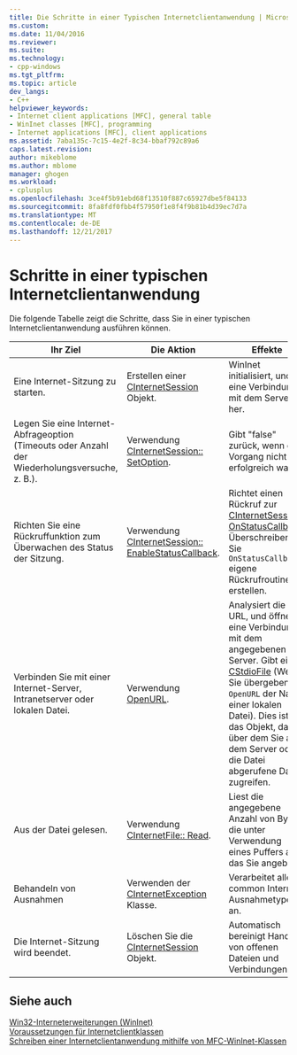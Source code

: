 ```yaml
---
title: Die Schritte in einer Typischen Internetclientanwendung | Microsoft Docs
ms.custom: 
ms.date: 11/04/2016
ms.reviewer: 
ms.suite: 
ms.technology:
- cpp-windows
ms.tgt_pltfrm: 
ms.topic: article
dev_langs:
- C++
helpviewer_keywords:
- Internet client applications [MFC], general table
- WinInet classes [MFC], programming
- Internet applications [MFC], client applications
ms.assetid: 7aba135c-7c15-4e2f-8c34-bbaf792c89a6
caps.latest.revision: 
author: mikeblome
ms.author: mblome
manager: ghogen
ms.workload:
- cplusplus
ms.openlocfilehash: 3ce4f5b91ebd68f13510f887c65927dbe5f84133
ms.sourcegitcommit: 8fa8fdf0fbb4f57950f1e8f4f9b81b4d39ec7d7a
ms.translationtype: MT
ms.contentlocale: de-DE
ms.lasthandoff: 12/21/2017
---
```

# <a name="steps-in-a-typical-internet-client-application"></a>Schritte in einer typischen Internetclientanwendung
Die folgende Tabelle zeigt die Schritte, dass Sie in einer typischen Internetclientanwendung ausführen können.  
  
|Ihr Ziel|Die Aktion|Effekte|  
|---------------|----------------------|-------------|  
|Eine Internet-Sitzung zu starten.|Erstellen einer [CInternetSession](../mfc/reference/cinternetsession-class.md) Objekt.|WinInet initialisiert, und eine Verbindung mit dem Server her.|  
|Legen Sie eine Internet-Abfrageoption (Timeouts oder Anzahl der Wiederholungsversuche, z. B.).|Verwendung [CInternetSession:: SetOption](../mfc/reference/cinternetsession-class.md#setoption).|Gibt "false" zurück, wenn der Vorgang nicht erfolgreich war.|  
|Richten Sie eine Rückruffunktion zum Überwachen des Status der Sitzung.|Verwendung [CInternetSession:: EnableStatusCallback](../mfc/reference/cinternetsession-class.md#enablestatuscallback).|Richtet einen Rückruf zur [CInternetSession:: OnStatusCallback](../mfc/reference/cinternetsession-class.md#onstatuscallback). Überschreiben Sie `OnStatusCallback` eigene Rückrufroutine zu erstellen.|  
|Verbinden Sie mit einer Internet-Server, Intranetserver oder lokalen Datei.|Verwendung [OpenURL](../mfc/reference/cinternetsession-class.md#openurl).|Analysiert die URL, und öffnet eine Verbindung mit dem angegebenen Server. Gibt eine [CStdioFile](../mfc/reference/cstdiofile-class.md) (Wenn Sie übergeben `OpenURL` der Name einer lokalen Datei). Dies ist das Objekt, das über dem Sie aus dem Server oder die Datei abgerufene Daten zugreifen.|  
|Aus der Datei gelesen.|Verwendung [CInternetFile:: Read](../mfc/reference/cinternetfile-class.md#read).|Liest die angegebene Anzahl von Bytes, die unter Verwendung eines Puffers an, das Sie angeben.|  
|Behandeln von Ausnahmen|Verwenden der [CInternetException](../mfc/reference/cinternetexception-class.md) Klasse.|Verarbeitet alle common Internet Ausnahmetypen an.|  
|Die Internet-Sitzung wird beendet.|Löschen Sie die [CInternetSession](../mfc/reference/cinternetsession-class.md) Objekt.|Automatisch bereinigt Handles von offenen Dateien und Verbindungen.|  
  
## <a name="see-also"></a>Siehe auch  
 [Win32-Interneterweiterungen (WinInet)](../mfc/win32-internet-extensions-wininet.md)   
 [Voraussetzungen für Internetclientklassen](../mfc/prerequisites-for-internet-client-classes.md)   
 [Schreiben einer Internetclientanwendung mithilfe von MFC-WinInet-Klassen](../mfc/writing-an-internet-client-application-using-mfc-wininet-classes.md)
